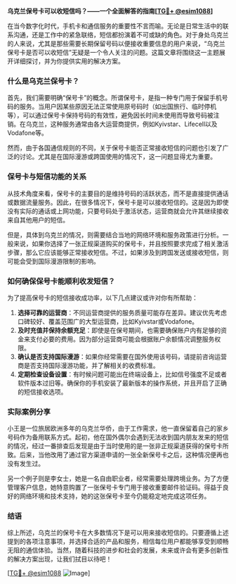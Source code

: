 **乌克兰保号卡可以收短信吗？——一个全面解答的指南[[TG💪+ @esim1088](https://t.me/s/esim1088)]**

在当今数字化时代，手机卡和通信服务的重要性不言而喻。无论是日常生活中的联系沟通，还是工作中的紧急联络，短信都扮演着不可或缺的角色。对于身处乌克兰的人来说，尤其是那些需要长期保留号码以便接收重要信息的用户来说，“乌克兰保号卡是否可以收短信”无疑是一个令人关注的问题。这篇文章将围绕这一主题展开详细探讨，并为你提供实用的解决方案。

### 什么是乌克兰保号卡？

首先，我们需要明确“保号卡”的概念。所谓保号卡，是指一种专门用于保留手机号码的服务。当用户因某些原因无法正常使用原号码时（如出国旅行、临时停机等），可以通过保号卡保持号码的有效性，避免因长时间未使用而导致号码被注销。在乌克兰，这种服务通常由各大运营商提供，例如Kyivstar、Lifecell以及Vodafone等。

然而，由于各国通信规则的不同，关于保号卡能否正常接收短信的问题也引发了广泛的讨论。尤其是在国际漫游或跨国使用的情况下，这一问题显得尤为重要。

### 保号卡与短信功能的关系

从技术角度来看，保号卡的主要目的是维持号码的活跃状态，而不是直接提供通话或数据流量服务。因此，在很多情况下，保号卡是可以接收短信的。这是因为即使没有实际的通话或上网功能，只要号码处于激活状态，运营商就会允许其继续接收来自其他用户的短信。

但是，具体到乌克兰的情况，则需要结合当地的网络环境和服务政策进行分析。一般来说，如果你选择了一张正规渠道购买的保号卡，并且按照要求完成了相关激活步骤，那么它应该能够正常接收短信。不过，如果涉及到跨国发送或接收短信，则可能会受到国际漫游限制的影响。

### 如何确保保号卡能顺利收发短信？

为了提高保号卡的短信接收成功率，以下几点建议或许对你有所帮助：

1. **选择可靠的运营商**：不同运营商提供的服务质量可能存在差异。建议优先考虑口碑较好、覆盖范围广的大型运营商，比如Kyivstar或Vodafone。
2. **及时充值并保持余额充足**：即使是在保号期间，也需要确保账户内有足够的资金来支付必要的费用。因为部分运营商可能会根据账户余额情况调整服务权限。
3. **确认是否支持国际漫游**：如果你经常需要在国外使用该号码，请提前咨询运营商是否支持国际漫游功能，并了解相关的收费标准。
4. **定期检查设备设置**：有时候问题可能出在终端设备上，比如信号强度不足或者软件版本过旧等。确保你的手机安装了最新版本的操作系统，并且开启了正确的短信接收选项。

### 实际案例分享

小王是一位旅居欧洲多年的乌克兰华侨，由于工作需求，他一直保留着自己的家乡号码作为备用联系方式。起初，他在国外偶尔会遇到无法收到国内朋友发来的短信的情况，经过一番排查后发现是由于当时使用的是一张非正规渠道获得的保号卡所致。后来，当他改用了通过官方渠道申请的一张全新保号卡之后，这种情况便再也没有发生过。

另一个例子则是李女士，她是一名自由职业者，经常需要处理跨境业务。为了方便管理客户信息，她特意购置了一张保号卡专门用于接收重要邮件验证码。得益于良好的网络环境和技术支持，她的这张保号卡至今仍能稳定地完成这项任务。

### 结语

综上所述，乌克兰的保号卡在大多数情况下是可以用来接收短信的。只要遵循上述提到的各项注意事项，并选择合适的产品和服务，相信每位用户都能够享受到顺畅无阻的通信体验。当然，随着科技的进步和社会的发展，未来或许会有更多创新性的解决方案出现，让我们拭目以待吧！

[[TG💪+ @esim1088](https://t.me/s/esim1088) ![Image](https://i.postimg.cc/4NQfJmqS/Snipaste-2025-05-13-00-14-12.png)]